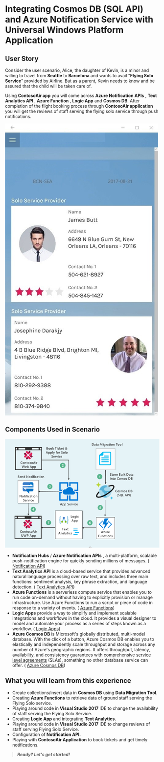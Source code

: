 # Integrating Cosmos DB (SQL API) and Azure Notification Service with Universal Windows Platform Application
## User Story

Consider the user scenario, Alice, the daughter of Kevin, is a minor and willing to travel from **Seattle** to **Barcelona** and wants to avail  "**Flying Solo Service**" provided by Airline. But as a parent, Kevin needs to know and be assured that the child will be taken care of.

Using **ContosoAir app** you will come across **Azure Notification APIs** , **Text Analytics API** , **Azure Function** , **Logic App** and **Cosmos DB**. After completion of the flight booking process through **ContosoAir application** you will get the reviews of staff serving the flying solo service through push notifications.

 ![](img/user_story_image.jpg)

## Components Used in Scenario

 ![](img/architecture_diagram.png)

- **Notification Hubs** / **Azure Notification APIs** , a multi-platform, scalable push-notification engine for quickly sending millions of messages. ( [Notification API](https://docs.microsoft.com/en-us/azure/notification-hubs/notification-hubs-push-notification-overview))
- **Text Analytics API** is a cloud-based service that provides advanced natural language processing over raw text, and includes three main functions: sentiment analysis, key phrase extraction, and language detection. ( [Text Analytics API](https://docs.microsoft.com/en-in/azure/cognitive-services/text-analytics/overview))
- **Azure Functions** is a serverless compute service that enables you to run code on-demand without having to explicitly provision or manage infrastructure. Use Azure Functions to run a script or piece of code in response to a variety of events. ( [Azure Functions](https://docs.microsoft.com/en-us/azure/azure-functions/))
- **Logic Apps** provide a way to simplify and implement scalable integrations and workflows in the cloud. It provides a visual designer to model and automate your process as a series of steps known as a workflow. ( [Logic Apps](https://docs.microsoft.com/en-us/azure/logic-apps/))
- **Azure Cosmos DB** is Microsoft's globally distributed, multi-model database. With the click of a button, Azure Cosmos DB enables you to elastically and independently scale throughput and storage across any number of Azure's geographic regions. It offers throughput, latency, availability, and consistency guarantees with comprehensive  [service level agreements](https://aka.ms/acdbsla) (SLAs), something no other database service can offer. ( [Azure Cosmos DB](https://docs.microsoft.com/en-us/azure/cosmos-db/))





## What you will learn from this experience

- Create collections/insert data in **Cosmos DB** using **Data Migration Tool**.
- Creating **Azure Functions** to retrieve data of ground staff serving the Flying Solo service.
- Playing around code in **Visual Studio 2017** IDE to change the availability of staff serving the Flying Solo Service.
- Creating **Logic App** and integrating **Text Analytics.**
- Playing around code in **Visual Studio 2017** IDE to change reviews of staff serving Flying Solo Service.
- Configuration of **Notification API.**
- Playing with **ContosoAir Application** to book tickets and get timely notifications.

>  ***Ready? Let's get started!***